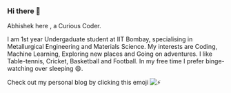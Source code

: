 ### Hi there 👋

Abhishek here , a Curious Coder.

I am 1st year Undergaduate student at IIT Bombay, specialising in Metallurgical Engineering and Materials Science. My interests are Coding, Machine Learning, Exploring new places and Going on adventures. I like Table-tennis, Cricket, Basketball and Football. In my free time I prefer binge-watching over sleeping 😄.

Check out my personal blog by clicking this emoji ![⚡](https://abhipaiangle.com)

<!--
**abhipaiangle/abhipaiangle** is a ✨ _special_ ✨ repository because its `README.md` (this file) appears on your GitHub profile.

Here are some ideas to get you started:

- 🔭 I’m currently working on ...
- 🌱 I’m currently learning ...
- 👯 I’m looking to collaborate on ...
- 🤔 I’m looking for help with ...
- 💬 Ask me about ...
- 📫 How to reach me: ...
- 😄 Pronouns: ...
- ⚡ Fun fact: ...
-->
